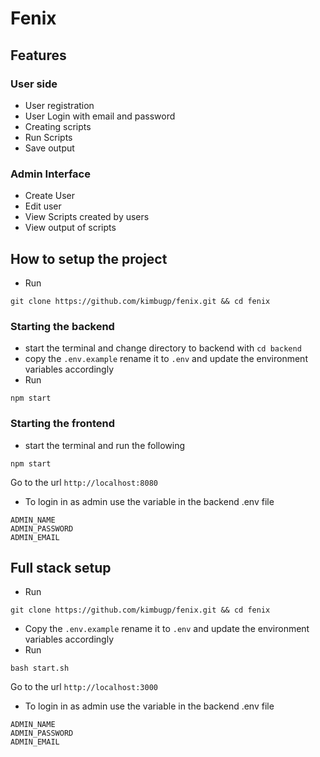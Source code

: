 # Fenix

## Features

### User side

- User registration
- User Login with email and password
- Creating scripts
- Run Scripts
- Save output

### Admin Interface

- Create User
- Edit user
- View Scripts created by users
- View output of scripts

## How to setup the project

- Run

```
git clone https://github.com/kimbugp/fenix.git && cd fenix
```

### Starting the backend

- start the terminal and change directory to backend with `cd backend`
- copy the `.env.example` rename it to `.env` and update the environment variables accordingly
- Run

```
npm start
```

### Starting the frontend

- start the terminal and run the following

```
npm start
```

Go to the url
`http://localhost:8080`

- To login in as admin use the variable in the backend .env file

```
ADMIN_NAME
ADMIN_PASSWORD
ADMIN_EMAIL
```

## Full stack setup

- Run

```
git clone https://github.com/kimbugp/fenix.git && cd fenix
```

- Copy the `.env.example` rename it to `.env` and update the environment variables accordingly
- Run

```
bash start.sh
```

Go to the url
`http://localhost:3000`

- To login in as admin use the variable in the backend .env file

```
ADMIN_NAME
ADMIN_PASSWORD
ADMIN_EMAIL
```
